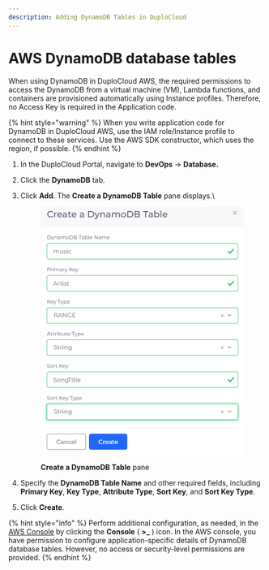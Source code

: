 ```yaml
---
description: Adding DynamoDB Tables in DuploCloud
---
```


# AWS DynamoDB database tables

When using DynamoDB in DuploCloud AWS, the required permissions to access the DynamoDB from a virtual machine (VM), Lambda functions, and containers are provisioned automatically using Instance profiles. Therefore, no Access Key is required in the Application code.

{% hint style="warning" %}
When you write application code for DynamoDB in DuploCloud AWS, use the IAM role/Instance profile to connect to these services. Use the AWS SDK constructor, which uses the region, if possible.
{% endhint %}

1. In the DuploCloud Portal, navigate to **DevOps** -> **Database.**
2. Click the **DynamoDB** tab.
3.  Click **Add**. The **Create a DynamoDB Table** pane displays.\


    <div align="left">

    <figure><img src="../../../.gitbook/assets/dynamo_1.png" alt=""><figcaption><p><strong>Create a DynamoDB Table</strong> pane</p></figcaption></figure>

    </div>


4. Specify the **DynamoDB Table Name** and other required fields, including **Primary Key**, **Key Type**, **Attribute Type**, **Sort Key**, and **Sort Key Type**.
5. Click **Create**.&#x20;

{% hint style="info" %}
Perform additional configuration, as needed, in the [AWS Console](../../use-cases/using-aws-console.md) by clicking the **Console**      ( **>\_** ) icon. In the AWS console, you have permission to configure application-specific details of DynamoDB database tables. However, no access or security-level permissions are provided.
{% endhint %}
